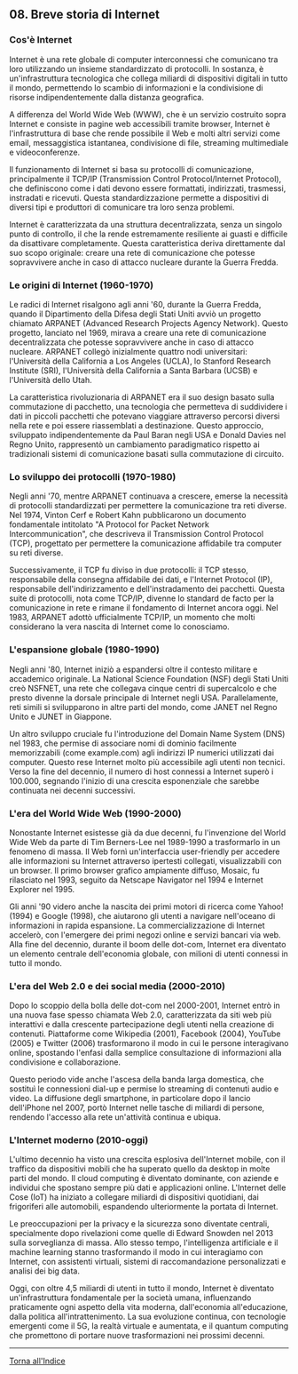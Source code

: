 ## 08. Breve storia di Internet

### Cos'è Internet
Internet è una rete globale di computer interconnessi che comunicano tra loro utilizzando un insieme standardizzato di protocolli. In sostanza, è un'infrastruttura tecnologica che collega miliardi di dispositivi digitali in tutto il mondo, permettendo lo scambio di informazioni e la condivisione di risorse indipendentemente dalla distanza geografica.

A differenza del World Wide Web (WWW), che è un servizio costruito sopra Internet e consiste in pagine web accessibili tramite browser, Internet è l'infrastruttura di base che rende possibile il Web e molti altri servizi come email, messaggistica istantanea, condivisione di file, streaming multimediale e videoconferenze.

Il funzionamento di Internet si basa su protocolli di comunicazione, principalmente il TCP/IP (Transmission Control Protocol/Internet Protocol), che definiscono come i dati devono essere formattati, indirizzati, trasmessi, instradati e ricevuti. Questa standardizzazione permette a dispositivi di diversi tipi e produttori di comunicare tra loro senza problemi.

Internet è caratterizzata da una struttura decentralizzata, senza un singolo punto di controllo, il che la rende estremamente resiliente ai guasti e difficile da disattivare completamente. Questa caratteristica deriva direttamente dal suo scopo originale: creare una rete di comunicazione che potesse sopravvivere anche in caso di attacco nucleare durante la Guerra Fredda.

### Le origini di Internet (1960-1970)
Le radici di Internet risalgono agli anni '60, durante la Guerra Fredda, quando il Dipartimento della Difesa degli Stati Uniti avviò un progetto chiamato ARPANET (Advanced Research Projects Agency Network). Questo progetto, lanciato nel 1969, mirava a creare una rete di comunicazione decentralizzata che potesse sopravvivere anche in caso di attacco nucleare. ARPANET collegò inizialmente quattro nodi universitari: l'Università della California a Los Angeles (UCLA), lo Stanford Research Institute (SRI), l'Università della California a Santa Barbara (UCSB) e l'Università dello Utah.

La caratteristica rivoluzionaria di ARPANET era il suo design basato sulla commutazione di pacchetto, una tecnologia che permetteva di suddividere i dati in piccoli pacchetti che potevano viaggiare attraverso percorsi diversi nella rete e poi essere riassemblati a destinazione. Questo approccio, sviluppato indipendentemente da Paul Baran negli USA e Donald Davies nel Regno Unito, rappresentò un cambiamento paradigmatico rispetto ai tradizionali sistemi di comunicazione basati sulla commutazione di circuito.

### Lo sviluppo dei protocolli (1970-1980)
Negli anni '70, mentre ARPANET continuava a crescere, emerse la necessità di protocolli standardizzati per permettere la comunicazione tra reti diverse. Nel 1974, Vinton Cerf e Robert Kahn pubblicarono un documento fondamentale intitolato "A Protocol for Packet Network Intercommunication", che descriveva il Transmission Control Protocol (TCP), progettato per permettere la comunicazione affidabile tra computer su reti diverse.

Successivamente, il TCP fu diviso in due protocolli: il TCP stesso, responsabile della consegna affidabile dei dati, e l'Internet Protocol (IP), responsabile dell'indirizzamento e dell'instradamento dei pacchetti. Questa suite di protocolli, nota come TCP/IP, divenne lo standard de facto per la comunicazione in rete e rimane il fondamento di Internet ancora oggi. Nel 1983, ARPANET adottò ufficialmente TCP/IP, un momento che molti considerano la vera nascita di Internet come lo conosciamo.

### L'espansione globale (1980-1990)
Negli anni '80, Internet iniziò a espandersi oltre il contesto militare e accademico originale. La National Science Foundation (NSF) degli Stati Uniti creò NSFNET, una rete che collegava cinque centri di supercalcolo e che presto divenne la dorsale principale di Internet negli USA. Parallelamente, reti simili si svilupparono in altre parti del mondo, come JANET nel Regno Unito e JUNET in Giappone.

Un altro sviluppo cruciale fu l'introduzione del Domain Name System (DNS) nel 1983, che permise di associare nomi di dominio facilmente memorizzabili (come example.com) agli indirizzi IP numerici utilizzati dai computer. Questo rese Internet molto più accessibile agli utenti non tecnici. Verso la fine del decennio, il numero di host connessi a Internet superò i 100.000, segnando l'inizio di una crescita esponenziale che sarebbe continuata nei decenni successivi.

### L'era del World Wide Web (1990-2000)
Nonostante Internet esistesse già da due decenni, fu l'invenzione del World Wide Web da parte di Tim Berners-Lee nel 1989-1990 a trasformarlo in un fenomeno di massa. Il Web fornì un'interfaccia user-friendly per accedere alle informazioni su Internet attraverso ipertesti collegati, visualizzabili con un browser. Il primo browser grafico ampiamente diffuso, Mosaic, fu rilasciato nel 1993, seguito da Netscape Navigator nel 1994 e Internet Explorer nel 1995.

Gli anni '90 videro anche la nascita dei primi motori di ricerca come Yahoo! (1994) e Google (1998), che aiutarono gli utenti a navigare nell'oceano di informazioni in rapida espansione. La commercializzazione di Internet accelerò, con l'emergere dei primi negozi online e servizi bancari via web. Alla fine del decennio, durante il boom delle dot-com, Internet era diventato un elemento centrale dell'economia globale, con milioni di utenti connessi in tutto il mondo.

### L'era del Web 2.0 e dei social media (2000-2010)
Dopo lo scoppio della bolla delle dot-com nel 2000-2001, Internet entrò in una nuova fase spesso chiamata Web 2.0, caratterizzata da siti web più interattivi e dalla crescente partecipazione degli utenti nella creazione di contenuti. Piattaforme come Wikipedia (2001), Facebook (2004), YouTube (2005) e Twitter (2006) trasformarono il modo in cui le persone interagivano online, spostando l'enfasi dalla semplice consultazione di informazioni alla condivisione e collaborazione.

Questo periodo vide anche l'ascesa della banda larga domestica, che sostituì le connessioni dial-up e permise lo streaming di contenuti audio e video. La diffusione degli smartphone, in particolare dopo il lancio dell'iPhone nel 2007, portò Internet nelle tasche di miliardi di persone, rendendo l'accesso alla rete un'attività continua e ubiqua.

### L'Internet moderno (2010-oggi)
L'ultimo decennio ha visto una crescita esplosiva dell'Internet mobile, con il traffico da dispositivi mobili che ha superato quello da desktop in molte parti del mondo. Il cloud computing è diventato dominante, con aziende e individui che spostano sempre più dati e applicazioni online. L'Internet delle Cose (IoT) ha iniziato a collegare miliardi di dispositivi quotidiani, dai frigoriferi alle automobili, espandendo ulteriormente la portata di Internet.

Le preoccupazioni per la privacy e la sicurezza sono diventate centrali, specialmente dopo rivelazioni come quelle di Edward Snowden nel 2013 sulla sorveglianza di massa. Allo stesso tempo, l'intelligenza artificiale e il machine learning stanno trasformando il modo in cui interagiamo con Internet, con assistenti virtuali, sistemi di raccomandazione personalizzati e analisi dei big data.

Oggi, con oltre 4,5 miliardi di utenti in tutto il mondo, Internet è diventato un'infrastruttura fondamentale per la società umana, influenzando praticamente ogni aspetto della vita moderna, dall'economia all'educazione, dalla politica all'intrattenimento. La sua evoluzione continua, con tecnologie emergenti come il 5G, la realtà virtuale e aumentata, e il quantum computing che promettono di portare nuove trasformazioni nei prossimi decenni.

---
[Torna all'Indice](README.md)